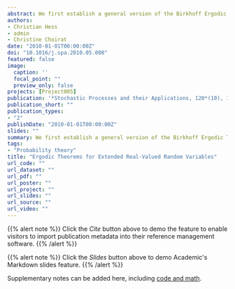 ```yaml
---
abstract: We first establish a general version of the Birkhoff Ergodic Theorem for quasi-integrable extended real-valued random variables without assuming ergodicity. The key argument involves the Poincaré Recurrence Theorem. Our extension of the Birkhoff Ergodic Theorem is also shown to hold for asymptotic mean stationary sequences. This is formulated in terms of necessary and sufficient conditions. In particular, we examine the case where the probability space is endowed with a metric and we discuss the validity of the Birkhoff Ergodic Theorem for continuous random variables. The interest of our results is illustrated by an application to the convergence of statistical transforms, such as the moment generating function or the characteristic function, to their theoretical counterparts.
authors:
- Christian Hess
- admin
- Christine Choirat
date: "2010-01-01T00:00:00Z"
doi: "10.1016/j.spa.2010.05.008"
featured: false
image:
  caption: ''
  focal_point: ""
  preview_only: false
projects: [Project005]
publication: '*Stochastic Processes and their Applications, 120*(10), 1908-1919'
publication_short: ""
publication_types:
- "2"
publishDate: "2010-01-01T00:00:00Z"
slides: ""
summary: We first establish a general version of the Birkhoff Ergodic Theorem for quasi-integrable extended real-valued random variables without assuming ergodicity. The key argument involves the Poincaré Recurrence Theorem. Our extension of the Birkhoff Ergodic Theorem is also shown to hold for asymptotic mean stationary sequences. This is formulated in terms of necessary and sufficient conditions. In particular, we examine the case where the probability space is endowed with a metric and we discuss the validity of the Birkhoff Ergodic Theorem for continuous random variables. The interest of our results is illustrated by an application to the convergence of statistical transforms, such as the moment generating function or the characteristic function, to their theoretical counterparts.
tags:
- "Probability theory"
title: "Ergodic Theorems for Extended Real-Valued Random Variables"
url_code: ""
url_dataset: ""
url_pdf: ""
url_poster: ""
url_project: ""
url_slides: ""
url_source: ""
url_video: ""
---
```


{{% alert note %}}
Click the *Cite* button above to demo the feature to enable visitors to import publication metadata into their reference management software.
{{% /alert %}}

{{% alert note %}}
Click the *Slides* button above to demo Academic's Markdown slides feature.
{{% /alert %}}

Supplementary notes can be added here, including [code and math](https://sourcethemes.com/academic/docs/writing-markdown-latex/).
